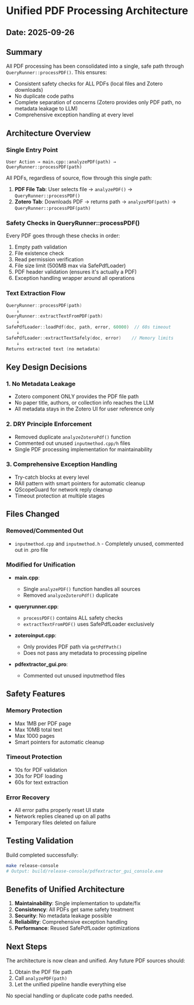 # Unified PDF Processing Architecture
## Date: 2025-09-26

## Summary
All PDF processing has been consolidated into a single, safe path through `QueryRunner::processPDF()`. This ensures:
- Consistent safety checks for ALL PDFs (local files and Zotero downloads)
- No duplicate code paths
- Complete separation of concerns (Zotero provides only PDF path, no metadata leakage to LLM)
- Comprehensive exception handling at every level

## Architecture Overview

### Single Entry Point
```
User Action → main.cpp::analyzePDF(path) → QueryRunner::processPDF(path)
```

All PDFs, regardless of source, flow through this single path:
1. **PDF File Tab**: User selects file → `analyzePDF()` → `QueryRunner::processPDF()`
2. **Zotero Tab**: Downloads PDF → returns path → `analyzePDF(path)` → `QueryRunner::processPDF(path)`

### Safety Checks in QueryRunner::processPDF()
Every PDF goes through these checks in order:
1. Empty path validation
2. File existence check
3. Read permission verification
4. File size limit (500MB max via SafePdfLoader)
5. PDF header validation (ensures it's actually a PDF)
6. Exception handling wrapper around all operations

### Text Extraction Flow
```cpp
QueryRunner::processPDF(path)
    ↓
QueryRunner::extractTextFromPDF(path)
    ↓
SafePdfLoader::loadPdf(doc, path, error, 60000)  // 60s timeout
    ↓
SafePdfLoader::extractTextSafely(doc, error)    // Memory limits
    ↓
Returns extracted text (no metadata)
```

## Key Design Decisions

### 1. No Metadata Leakage
- Zotero component ONLY provides the PDF file path
- No paper title, authors, or collection info reaches the LLM
- All metadata stays in the Zotero UI for user reference only

### 2. DRY Principle Enforcement
- Removed duplicate `analyzeZoteroPdf()` function
- Commented out unused `inputmethod.cpp/h` files
- Single PDF processing implementation for maintainability

### 3. Comprehensive Exception Handling
- Try-catch blocks at every level
- RAII pattern with smart pointers for automatic cleanup
- QScopeGuard for network reply cleanup
- Timeout protection at multiple stages

## Files Changed

### Removed/Commented Out
- `inputmethod.cpp` and `inputmethod.h` - Completely unused, commented out in .pro file

### Modified for Unification
- **main.cpp**:
  - Single `analyzePDF()` function handles all sources
  - Removed `analyzeZoteroPdf()` duplicate

- **queryrunner.cpp**:
  - `processPDF()` contains ALL safety checks
  - `extractTextFromPDF()` uses SafePdfLoader exclusively

- **zoteroinput.cpp**:
  - Only provides PDF path via `getPdfPath()`
  - Does not pass any metadata to processing pipeline

- **pdfextractor_gui.pro**:
  - Commented out unused inputmethod files

## Safety Features

### Memory Protection
- Max 1MB per PDF page
- Max 10MB total text
- Max 1000 pages
- Smart pointers for automatic cleanup

### Timeout Protection
- 10s for PDF validation
- 30s for PDF loading
- 60s for text extraction

### Error Recovery
- All error paths properly reset UI state
- Network replies cleaned up on all paths
- Temporary files deleted on failure

## Testing Validation
Build completed successfully:
```bash
make release-console
# Output: build/release-console/pdfextractor_gui_console.exe
```

## Benefits of Unified Architecture

1. **Maintainability**: Single implementation to update/fix
2. **Consistency**: All PDFs get same safety treatment
3. **Security**: No metadata leakage possible
4. **Reliability**: Comprehensive exception handling
5. **Performance**: Reused SafePdfLoader optimizations

## Next Steps
The architecture is now clean and unified. Any future PDF sources should:
1. Obtain the PDF file path
2. Call `analyzePDF(path)`
3. Let the unified pipeline handle everything else

No special handling or duplicate code paths needed.